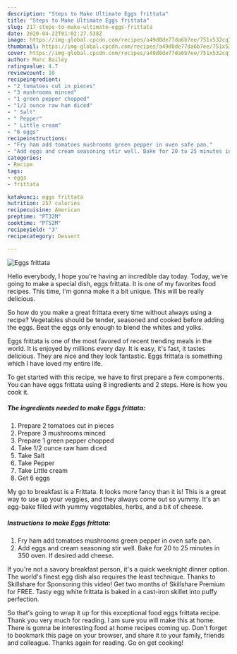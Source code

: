 ```yaml
---
description: "Steps to Make Ultimate Eggs frittata"
title: "Steps to Make Ultimate Eggs frittata"
slug: 217-steps-to-make-ultimate-eggs-frittata
date: 2020-04-22T01:02:27.538Z
image: https://img-global.cpcdn.com/recipes/a49d0de77da6b7ee/751x532cq70/eggs-frittata-recipe-main-photo.jpg
thumbnail: https://img-global.cpcdn.com/recipes/a49d0de77da6b7ee/751x532cq70/eggs-frittata-recipe-main-photo.jpg
cover: https://img-global.cpcdn.com/recipes/a49d0de77da6b7ee/751x532cq70/eggs-frittata-recipe-main-photo.jpg
author: Marc Bailey
ratingvalue: 4.7
reviewcount: 10
recipeingredient:
- "2 tomatoes cut in pieces"
- "3 mushrooms minced"
- "1 green pepper chopped"
- "1/2 ounce raw ham diced"
- " Salt"
- " Pepper"
- " Little cream"
- "6 eggs"
recipeinstructions:
- "Fry ham add tomatoes mushrooms green pepper in oven safe pan."
- "Add eggs and cream seasoning stir well. Bake for 20 to 25 minutes in 350 oven. If desired add cheese."
categories:
- Recipe
tags:
- eggs
- frittata

katakunci: eggs frittata 
nutrition: 257 calories
recipecuisine: American
preptime: "PT32M"
cooktime: "PT52M"
recipeyield: "3"
recipecategory: Dessert

---
```



![Eggs frittata](https://img-global.cpcdn.com/recipes/a49d0de77da6b7ee/751x532cq70/eggs-frittata-recipe-main-photo.jpg)

Hello everybody, I hope you're having an incredible day today. Today, we're going to make a special dish, eggs frittata. It is one of my favorites food recipes. This time, I'm gonna make it a bit unique. This will be really delicious.

So how do you make a great frittata every time without always using a recipe? Vegetables should be tender, seasoned and cooked before adding the eggs. Beat the eggs only enough to blend the whites and yolks.

Eggs frittata is one of the most favored of recent trending meals in the world. It is enjoyed by millions every day. It is easy, it's fast, it tastes delicious. They are nice and they look fantastic. Eggs frittata is something which I have loved my entire life.


To get started with this recipe, we have to first prepare a few components. You can have eggs frittata using 8 ingredients and 2 steps. Here is how you cook it.

<!--inarticleads1-->

##### The ingredients needed to make Eggs frittata:

1. Prepare 2 tomatoes cut in pieces
1. Prepare 3 mushrooms minced
1. Prepare 1 green pepper chopped
1. Take 1/2 ounce raw ham diced
1. Take  Salt
1. Take  Pepper
1. Take  Little cream
1. Get 6 eggs


My go to breakfast is a Frittata. It looks more fancy than it is! This is a great way to use up your veggies, and they always come out so yummy. It&#39;s an egg-bake filled with yummy vegetables, herbs, and a bit of cheese. 

<!--inarticleads2-->

##### Instructions to make Eggs frittata:

1. Fry ham add tomatoes mushrooms green pepper in oven safe pan.
1. Add eggs and cream seasoning stir well. Bake for 20 to 25 minutes in 350 oven. If desired add cheese.


If you&#39;re not a savory breakfast person, it&#39;s a quick weeknight dinner option. The world&#39;s finest egg dish also requires the least technique. Thanks to Skillshare for Sponsoring this video! Get two months of Skillshare Premium for FREE. Tasty egg white frittata is baked in a cast-iron skillet into puffy perfection. 

So that's going to wrap it up for this exceptional food eggs frittata recipe. Thank you very much for reading. I am sure you will make this at home. There is gonna be interesting food at home recipes coming up. Don't forget to bookmark this page on your browser, and share it to your family, friends and colleague. Thanks again for reading. Go on get cooking!
